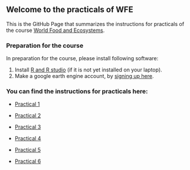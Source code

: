 
## Welcome to the practicals of WFE

This is the GitHub Page that summarizes the instructions for practicals of the course  [World Food and Ecosystems](https://canvas.uva.nl/courses/46220).


### Preparation for the course

In preparation for the course, please install following software: 
1. Install [R and R studio](http://cran.rstudio.com/) (if it is not yet installed on your laptop).
2. Make a google earth engine account, by [signing up here](https://signup.earthengine.google.com/#!/). 

### You can find the instructions for practicals here: 
- [Practical 1](https://cagecode.github.io/World-Food-Ecosystems/practical1/intro.html)

- [Practical 2](https://cagecode.github.io/World-Food-Ecosystems/practical2/intro.html)

- [Practical 3](https://cagecode.github.io/World-Food-Ecosystems/practical3/intro.html-)

- [Practical 4](https://cagecode.github.io/World-Food-Ecosystems/practical4/intro.html-)

- [Practical 5](https://cagecode.github.io/World-Food-Ecosystems/practical5/intro.html-)

- [Practical 6](https://cagecode.github.io/World-Food-Ecosystems/practical6/intro.html-)
